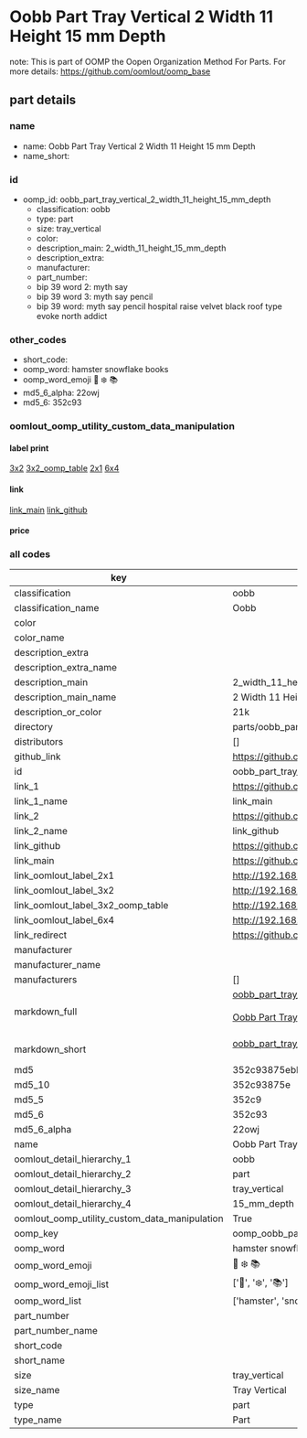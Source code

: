 # Oobb Part Tray Vertical 2 Width 11 Height 15 mm Depth  

note: This is part of OOMP the Oopen Organization Method For Parts. For more details: https://github.com/oomlout/oomp_base

##  part details
  







### name
* name: Oobb Part Tray Vertical 2 Width 11 Height 15 mm Depth
* name_short: 
### id
* oomp_id: oobb_part_tray_vertical_2_width_11_height_15_mm_depth
  * classification: oobb
  * type: part
  * size: tray_vertical
  * color: 
  * description_main: 2_width_11_height_15_mm_depth
  * description_extra: 
  * manufacturer: 
  * part_number: 
  * bip 39 word 2: myth say
  * bip 39 word 3: myth say pencil
  * bip 39 word: myth say pencil hospital raise velvet black roof type evoke north addict

### other_codes
* short_code: 
* oomp_word: hamster snowflake books
* oomp_word_emoji :hamster: :snowflake: :books:
* md5_6_alpha: 22owj
* md5_6: 352c93






### oomlout_oomp_utility_custom_data_manipulation
#### label print
[3x2](http://192.168.1.245:1112/?label=oomp%2022owj)
[3x2_oomp_table](http://192.168.1.108:1112/?label=oomp%2022owj)
[2x1](http://192.168.1.242:1112/?label=oomp%2022owj)
[6x4](http://192.168.1.55:1112/?label=oomp%2022owj)    

#### link

[link_main](https://github.com/oomlout/oomlout_oomp_version_1_messy/tree/main/parts/oobb_part_tray_vertical_2_width_11_height_15_mm_depth) [link_github](https://github.com/oomlout/oomlout_oomp_version_1_messy/tree/main/parts/oobb_part_tray_vertical_2_width_11_height_15_mm_depth)                             

#### price







### all codes 
| key | value |  
| --- | --- |  
| classification | oobb |  
| classification_name | Oobb |  
| color |  |  
| color_name |  |  
| description_extra |  |  
| description_extra_name |  |  
| description_main | 2_width_11_height_15_mm_depth |  
| description_main_name | 2 Width 11 Height 15 mm Depth |  
| description_or_color | 21k |  
| directory | parts/oobb_part_tray_vertical_2_width_11_height_15_mm_depth |  
| distributors | [] |  
| github_link | https://github.com/oomlout/oomlout_oomp_part_src/tree/main/parts/oobb_part_tray_vertical_2_width_11_height_15_mm_depth |  
| id | oobb_part_tray_vertical_2_width_11_height_15_mm_depth |  
| link_1 | https://github.com/oomlout/oomlout_oomp_version_1_messy/tree/main/parts/oobb_part_tray_vertical_2_width_11_height_15_mm_depth |  
| link_1_name | link_main |  
| link_2 | https://github.com/oomlout/oomlout_oomp_version_1_messy/tree/main/parts/oobb_part_tray_vertical_2_width_11_height_15_mm_depth |  
| link_2_name | link_github |  
| link_github | https://github.com/oomlout/oomlout_oomp_version_1_messy/tree/main/parts/oobb_part_tray_vertical_2_width_11_height_15_mm_depth |  
| link_main | https://github.com/oomlout/oomlout_oomp_version_1_messy/tree/main/parts/oobb_part_tray_vertical_2_width_11_height_15_mm_depth |  
| link_oomlout_label_2x1 | http://192.168.1.242:1112/?label=oomp%2022owj |  
| link_oomlout_label_3x2 | http://192.168.1.245:1112/?label=oomp%2022owj |  
| link_oomlout_label_3x2_oomp_table | http://192.168.1.108:1112/?label=oomp%2022owj |  
| link_oomlout_label_6x4 | http://192.168.1.55:1112/?label=oomp%2022owj |  
| link_redirect | https://github.com/oomlout/oomlout_oomp_version_1_messy/tree/main/parts/oobb_part_tray_vertical_2_width_11_height_15_mm_depth |  
| manufacturer |  |  
| manufacturer_name |  |  
| manufacturers | [] |  
| markdown_full | [oobb_part_tray_vertical_2_width_11_height_15_mm_depth](none)<br>[](none)<br>[Oobb Part Tray Vertical 2 Width 11 Height 15 Mm Depth](none)<br><br> |  
| markdown_short | [oobb_part_tray_vertical_2_width_11_height_15_mm_depth](none)<br><br> |  
| md5 | 352c93875ebba2dfc85896df456ffc94 |  
| md5_10 | 352c93875e |  
| md5_5 | 352c9 |  
| md5_6 | 352c93 |  
| md5_6_alpha | 22owj |  
| name | Oobb Part Tray Vertical 2 Width 11 Height 15 mm Depth |  
| oomlout_detail_hierarchy_1 | oobb |  
| oomlout_detail_hierarchy_2 | part |  
| oomlout_detail_hierarchy_3 | tray_vertical |  
| oomlout_detail_hierarchy_4 | 15_mm_depth |  
| oomlout_oomp_utility_custom_data_manipulation | True |  
| oomp_key | oomp_oobb_part_tray_vertical_2_width_11_height_15_mm_depth |  
| oomp_word | hamster snowflake books |  
| oomp_word_emoji | :hamster: :snowflake: :books: |  
| oomp_word_emoji_list | [':hamster:', ':snowflake:', ':books:'] |  
| oomp_word_list | ['hamster', 'snowflake', 'books'] |  
| part_number |  |  
| part_number_name |  |  
| short_code |  |  
| short_name |  |  
| size | tray_vertical |  
| size_name | Tray Vertical |  
| type | part |  
| type_name | Part |  
